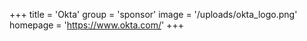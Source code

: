 +++
title = 'Okta'
group = 'sponsor'
image = '/uploads/okta_logo.png'
homepage = 'https://www.okta.com/'
+++

